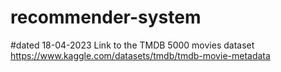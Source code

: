 # recommender-system
#dated 18-04-2023
Link to the TMDB 5000 movies dataset 
https://www.kaggle.com/datasets/tmdb/tmdb-movie-metadata
